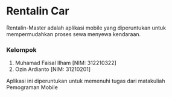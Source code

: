 # Rentalin Car
Rentalin-Master adalah aplikasi mobile yang diperuntukan untuk mempermudahkan proses sewa menyewa kendaraan.

### Kelompok
1. Muhamad Faisal Ilham [NIM: 312210322]
2. Ozin Ardianto [NIM: 31210201]

Aplikasi ini diperuntukan untuk memenuhi tugas dari matakuliah Pemograman Mobile
